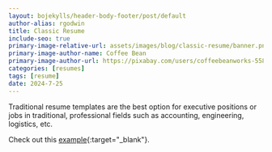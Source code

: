 ```yaml
---
layout: bojekylls/header-body-footer/post/default
author-alias: rgodwin
title: Classic Resume
include-seo: true
primary-image-relative-url: assets/images/blog/classic-resume/banner.png
primary-image-author-name: Coffee Bean
primary-image-author-url: https://pixabay.com/users/coffeebeanworks-558718/?utm_source=link-attribution&utm_medium=referral&utm_campaign=image&utm_content=2017978
categories: [resumes]
tags: [resume]
date: 2024-7-25
---
```


Traditional resume templates are the best option for executive positions or jobs in traditional, professional fields such as accounting, engineering, logistics, etc.
<!--more-->
Check out this [example](/resumes/classic-resume/example){:target="_blank"}.